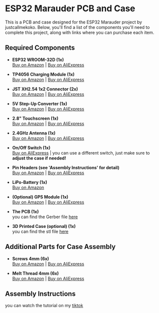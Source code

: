 # ESP32 Marauder PCB and Case

This is a PCB and case designed for the ESP32 Marauder project by justcallmekoko. Below, you'll find a list of the components you'll need to complete this project, along with links where you can purchase each item.

## Required Components

- **ESP32 WROOM-32D (1x)**  
  [Buy on Amazon](https://www.amazon.de/iHaospace-ESP32-DevKitC-ESP32-WROOM-32U-Development-Bluetooth/dp/B08BZKZXLL/ref=sr_1_3?__mk_de_DE=%C3%85M%C3%85%C5%BD%C3%95%C3%91&crid=2QRIUTY9GXRFW&dib=eyJ2IjoiMSJ9.fye23eohk2xw49PYw7KOc2Yg03tlRWWE7QK4g7WATavoAec_LRv-HZNL5lO2NUsqxUGCnFb8eBAGfQPgQXEi6KH5r723ths44Zt_g9OByZLO3xGEi9xwilktoITMEKwQ8pCQN2THVyIKwQkQy6VGgKXv6dKrXpAxHvMAj9I5Oga6FStRbdF69Y7xR8I5AGjbnPeHxlZi3Z5t1DUWC6_dpEdkO9wo5_-4sLLcLMsiq_U.nT-rZ6sRxyQlYPPZmjgJ41_7dc8oJ3vqRG8jaQJWclc&dib_tag=se&keywords=esp32+devkitc+wroom32+u&qid=1724358292&sprefix=esp32+devkitc+wroom32+u%2Caps%2C102&sr=8-3) | [Buy on AliExpress](https://de.aliexpress.com/item/1005006651936701.html?spm=a2g0o.productlist.main.3.3dechY6XhY6XnM&algo_pvid=134fe59e-e0bf-4a24-a9d8-0e6082f2b071&algo_exp_id=134fe59e-e0bf-4a24-a9d8-0e6082f2b071-1&pdp_npi=4%40dis%21EUR%214.68%214.68%21%21%215.09%215.09%21%40211b615317243600946496822eb4f4%2112000037929819276%21sea%21DE%214553800044%21X&curPageLogUid=rXbNnnCH8j4m&utparam-url=scene%3Asearch%7Cquery_from%3A)

- **TP4056 Charging Module (1x)**  
  [Buy on Amazon](https://www.amazon.de/AZDelivery-TP4056-Batterieladungsmodul-Schutzschaltung-Einzelzellenbatterien/dp/B0CBKMCBHC/ref=sr_1_8?__mk_de_DE=%C3%85M%C3%85%C5%BD%C3%95%C3%91&crid=2LO7UR1OJPXZG&dib=eyJ2IjoiMSJ9.b6thMZyceNjozIsvrbwQ7uOukzoIQ3OABGksD4B1f6ml2h7QOo3YPVDKccQqY8l8U3TgXWGea0wd0MwlmjGEZMAKQtlQzPcCuoFbAvha2bMexgQht6wv67nPo7aej0MewNENGnRGuHV3xvJSWG8yRkbB1AgOTfbMmtkfOLTknNFkLVZfAbRFLPiR8kMIsUVoK46yx2KVQxtp0_O1OpbrTCGvGmCn5j1SGaYPCXzLfgkFNN-lLz7gYpSCHOUj7MVpTQ-yhWTH1LRzSG5zqLVBLl927cWkER7EoNdNnj5vxMI.dbj3WGFXY7Io1xcYWvDV8Fg0M06xWAcunTqkTewYncw&dib_tag=se&keywords=3%2B7v%2Blipo%2Bcharger&qid=1724358851&sprefix=3%2B7v%2Blipo%2Bcharger%2Caps%2C104&sr=8-8&th=1) | [Buy on AliExpress](https://de.aliexpress.com/item/1005006502245750.html?spm=a2g0o.productlist.main.3.1552NS0VNS0V6q&algo_pvid=93862d05-bf41-4175-93f5-37819080e143&algo_exp_id=93862d05-bf41-4175-93f5-37819080e143-1&pdp_npi=4%40dis%21EUR%214.53%211.45%21%21%2135.12%2111.24%21%40211b615317243601240647760eb4f4%2112000037441711812%21sea%21DE%214553800044%21X&curPageLogUid=AcsyxPUA9McR&utparam-url=scene%3Asearch%7Cquery_from%3A)

- **JST XH2.54 1x2 Connector (2x)**  
  [Buy on Amazon](https://www.amazon.de/2-poliger-Balancestecker-Stecker-Silikondraht-Woodland/dp/B07YKHV46N/ref=sr_1_1_sspa?__mk_de_DE=%C3%85M%C3%85%C5%BD%C3%95%C3%91&crid=2MKB545SX16DO&dib=eyJ2IjoiMSJ9.B-WiQMFqcJenhow5h_PRwTXNBy8CI2ZjgENdoJ2cN92I-hIs4VgIhR2vEbKh_Pg8E0TGVjbpQNWZqJeiJAWoaEHXW003EDyko_aLWwtIh9X-3QbPIJHHcznJOJtV0zHrsPhA9GQEUcgz1kwzblk0jg0AqhNfWwKekNaJPPN1J3O3M1Po2xWppxy6aMxw9IqB1AfBbk0Vf28VxJlcj5Hf5l_oMPexSgbu1ZEvumWBqTG9Nhu6b4DGRLj11KREAwdPOfSxoRmtuQUx0nU2Sf3dEVeBRjlEqPb1NO5U9bQYHaI.KfBUszY7dsx4JClv2MokqSV59bWXqF6Zwg1w4bX_Dqw&dib_tag=se&keywords=jst+xh2.54+1x2+connector&qid=1724359034&sprefix=jst+xh2.54+1x2+connector%2Caps%2C98&sr=8-1-spons&sp_csd=d2lkZ2V0TmFtZT1zcF9hdGY&psc=1) | [Buy on AliExpress](https://de.aliexpress.com/item/1005007079265201.html?spm=a2g0o.productlist.main.1.3471LTc8LTc88w&algo_pvid=9fd8e7e8-c547-431d-bcd6-486ad08194e0&algo_exp_id=9fd8e7e8-c547-431d-bcd6-486ad08194e0-0&pdp_npi=4%40dis%21EUR%214.36%211.26%21%21%2133.84%219.81%21%40211b615317243602015481688eb4f4%2112000039329755654%21sea%21DE%214553800044%21X&curPageLogUid=jEcCEer7TOqv&utparam-url=scene%3Asearch%7Cquery_from%3A)

- **5V Step-Up Converter (1x)**  
  [Buy on Amazon](https://www.amazon.de/Yizhet-Converter-Wandler-Spannungsregler-Led-Anzeige/dp/B0CJX9SHK3/ref=sr_1_11?__mk_de_DE=%C3%85M%C3%85%C5%BD%C3%95%C3%91&crid=3LVNPK0GUFGHG&dib=eyJ2IjoiMSJ9.4TvLm27td9dd5pXyPl___AXIIgxtJx1OwGSAYXHiTct3Y8FIE2oo8zhDXb1PpQ80sdVO-gSX4lpek_8FI693HPkgZCL8YrHFeuOI9_qjXhb0jAcyrmD4ppecWjsV96K9YBDLHGOpJA56wBUmVjELe_M4FV5Fx3wXT8jXg6VSl2bjFLnsLEJRP4kCq2Bky0RTfCr5aL-pVrhL2LxGcTmo54DrPw4LRn8MDZx0PMbl3ms.-OG5rPgKjSpqjk3rE3zcBeyAwOF-sUQ5VXHoR7m8TGM&dib_tag=se&keywords=5v+step+up+converter&qid=1724359098&sprefix=5v+stepupconverter%2Caps%2C97&sr=8-11) | [Buy on AliExpress](https://de.aliexpress.com/item/1005006379415643.html?spm=a2g0o.order_list.order_list_main.53.6fd65c5fcyyrAW&gatewayAdapt=glo2deu)

- **2.8" Touchscreen (1x)**  
  [Buy on Amazon](https://www.amazon.de/AZDelivery-Zoll-Touch-Display-Schnittstelle/dp/B0CDQ4LM39/ref=sr_1_4?__mk_de_DE=%C3%85M%C3%85%C5%BD%C3%95%C3%91&crid=30NM881UFS8QK&dib=eyJ2IjoiMSJ9.PjiaZZrS2tf3X7aUDR0liiwEArMNzi2W_KxyRiN_HNbOQKC7z4GJsbjiH5us-swsV5fMWwDU4WltmELdYQ8Ux6UvEkkpRTJhY9RlZ-aI-XJlyP4UGQwkKQ2p7azBlFnWDJWcYOY4njNfungmySsbfCxpi8BnAtmIU9w-f5RZVCtogDFyZ2Nft80I1qh6vJ8KmT-KoDgxhqhQ72zHpu1Q2B_quvsQL5TvjfNqqmqo4EVd2DAzdXM536dmrWx8udC6Z1X5rRjaDAGhJbaPtxras8xsiD_QwDfPsLdloEHeVlE.T2X1fISFOT3jw9FJ1SfCghPM_C6DnEyuF8m4O8xZM9s&dib_tag=se&keywords=2+4+inch+tft+screen+ili9341&qid=1724358989&sprefix=2+4+inch+tft+screen+ili9341%2Caps%2C99&sr=8-4) | [Buy on AliExpress](https://de.aliexpress.com/item/1005006161459846.html?spm=a2g0o.productlist.main.1.3cfbzbG1zbG19y&algo_pvid=0a565e22-0aba-4f45-84be-e5ee2f52c907&algo_exp_id=0a565e22-0aba-4f45-84be-e5ee2f52c907-0&pdp_npi=4%40dis%21EUR%217.09%216.38%21%21%2155.00%2149.51%21%40211b812f17243626724463195ed52c%2112000036051343809%21sea%21DE%214553800044%21X&curPageLogUid=pCV1yXIxe1iS&utparam-url=scene%3Asearch%7Cquery_from%3A)

- **2.4GHz Antenna (1x)**  
  [Buy on Amazon](https://www.amazon.de/Bingfu-RP-SMA-Buchse-Kompatibel-Mini-PCI-Express-PCIE-Netzwerkkarte-WiFi-Adapter/dp/B07YCBRTFB/ref=sr_1_9?__mk_de_DE=%C3%85M%C3%85%C5%BD%C3%95%C3%91&crid=1K41ZQUZ5U6G0&dib=eyJ2IjoiMSJ9.vVlkh1dY6rlzsYR_YmFKIxVBF220stHevD7iOPduASxINAyp_ZO9wHD66cLWF9U0X7vlDdRHSu7KYgWDYkxkK9uajJnASJYdItkZjfaes232xTganupl2dkGtiQa_OO4aPW50RI7dmDIhqiDhh1ofiJPYWhC4Ol1cXsNRjtCpaOfhH_ubVbPMDnXyJtgmBCdb710b5aJnG6ZLL7QcOBxJ-wgzGtcaDbrcsUjD8QX5hE.ObUzmy9zrbfozXtBMjMYSMe3M4Yt5qlv_Bcgvk_gw84&dib_tag=se&keywords=19+cm+2+4ghz+ipx+antenne&qid=1724359318&sprefix=19+cm+2+4ghz+ipx+antenn%2Caps%2C99&sr=8-9) | [Buy on AliExpress](https://www.aliexpress.com/item/1005006358112999.html?spm=a2g0o.order_list.order_list_main.35.6fd65c5fcyyrAW)

- **On/Off Switch (1x)**  
  [Buy on AliExpress](https://www.aliexpress.com/item/1005003568092031.html?spm=a2g0o.order_list.order_list_main.77.6fd65c5fcyyrAW) | you can use a different switch, just make sure to **adjust the case if needed!**

- **Pin Headers (see 'Assembly Instructions' for detail)**  
  [Buy on Amazon](https://www.amazon.de/IZOKEE-M%C3%A4nnlich-Stiftleiste-Buchsenleiste-Lochrasterplatine/dp/B07DBY753C/ref=sr_1_3?__mk_de_DE=%C3%85M%C3%85%C5%BD%C3%95%C3%91&crid=5IP7MFRX1HSP&dib=eyJ2IjoiMSJ9.9S4dcSq_QjxNncwZaJt6Lfsxy9nzf0MDXKKI-auvX5W8cP7uQAeRw5Ye79RPunIjBy6xAygBbE-Qv79q75_8dXxzelN9xC4g0YhlgmuKD4qIsVfLZW3jIP6pqn_21_VmQi1kWw-P_SFQfwRghlBymhbEcSn0fWRSZQs6HtC3jkyzPrNlJMnhhkE6lrNAsFXiv2q9N58_3iq8_o4IZ2ANAZL6Dk0_z85coOG0nnMbLsxxSa3haTETnwH4jr5JFH8-6c-33dyLhTnHyxMP9cdy6EHrImNmM9LFPw7KuN7OEis.q-p6Aj3dSdm1y1bs9jZnU8qBVKXDUq5KqtbLkmDhAQ8&dib_tag=se&keywords=pin+header+male&qid=1724362402&sprefix=pin+header+male%2Caps%2C104&sr=8-3) | [Buy on AliExpress](https://de.aliexpress.com/item/1005007330323661.html?spm=a2g0o.productlist.main.9.3a692ff45gvZsX&algo_pvid=10c508d1-71e8-4e93-9690-d22fbf377a6a&algo_exp_id=10c508d1-71e8-4e93-9690-d22fbf377a6a-4&pdp_npi=4%40dis%21EUR%215.94%211.90%21%21%2146.10%2114.75%21%40211b812f17243623527833417ed52c%2112000040293476416%21sea%21DE%214553800044%21X&curPageLogUid=FveuWo7dfPZN&utparam-url=scene%3Asearch%7Cquery_from%3A)

- **LiPo-Battery (1x)**  
  [Buy on Amazon](https://www.amazon.de/dp/B08214DJLJ?ref=ppx_yo2ov_dt_b_fed_asin_title)

- **(Optional) GPS Module (1x)**  
  [Buy on Amazon](https://www.amazon.de/APKLVSR-GY-NEO6MV2-Flugsteuerungsmodul-superstarker-Antenne/dp/B0D1K7QPZ3/ref=sr_1_1_sspa?__mk_de_DE=%C3%85M%C3%85%C5%BD%C3%95%C3%91&crid=U6A1J5R6EJ4R&dib=eyJ2IjoiMSJ9.5AHijvP_HE2hzKvCdjNNrVqE23m0iY21THCdRS7zyMObKDb9hSAT1CNAKQuZ2F-WckY3Re5l5LRu4KxXInRSOgS-_-awO0CUXOwIFfoekQeUyWVAJYLEJXrK0DoUzfV9NxcT0m-SsIq7fsk_OWRQdg9beIjtbhIXcFtXUax5uidcXIMykoJO-EX018OEXCTd_NfsbydrYqOu4SfwfgosFuMWXXUD2rkQ_w6sq0NXOOU.NBl2IsvDaUaw3uk_Tje-1_ot2AoLK7LQmBOKIQUqbfM&dib_tag=se&keywords=arduino+gps+modul&qid=1724359693&sprefix=arduino+gps+modul%2Caps%2C102&sr=8-1-spons&sp_csd=d2lkZ2V0TmFtZT1zcF9hdGY&psc=1) | [Buy on AliExpress](https://www.aliexpress.com/item/1005006787427660.html?spm=a2g0o.order_list.order_list_main.140.6fd65c5fcyyrAW)

- **The PCB (1x)**  
  you can find the Gerber file [here](https://github.com/LikePancake/LikePancake/blob/main/Marauder%20Gerber.zip)

- **3D Printed Case (optional) (1x)**  
  you can find the stl file [here](https://github.com/LikePancake/LikePancake/blob/main/MarauderCase.stl) 

## Additional Parts for Case Assembly
  - **Screws 4mm (6x)**  
  [Buy on Amazon](https://www.amazon.de/Zylinderkopfschraube-Innensechskant-M4x10-Edelstahl-Stk/dp/B014M77GCQ/ref=sr_1_13_sspa?__mk_de_DE=%C3%85M%C3%85%C5%BD%C3%95%C3%91&crid=5TWYLUJARVLH&dib=eyJ2IjoiMSJ9.5aanyiimtPrhhzvWKxSVdGwm15ZWNG3m0ztQOFPwqUnHj6CNaLwgTP5s4S2wIul48E7K9GFaqI-nks4B5qLou_ubkMvkP4gUdrX_0QaEOZfvE9Hlw44IWYUtmQCLDGz-lrskmg_H5E0byA-AKeJRXBRIprp9ygIEBasZpXPAR7qevMGY0QCT3cVEZ_m7bJNGypFLshGvY-BLJB58rtMw6LA3oYm-IixfphVsDELg7FpPeHpU_E7Ry5StqQzzY2NpNhKFOyi5_jHe1jLlMGbTJXOkWqj1wmUes2-3AjRjXPw.AOpLMYxPf-QdvUBNE8Be0ahKWFNxozWSgrU9ZuuKdpM&dib_tag=se&keywords=schrauben+4+x+10mm&qid=1724360884&sprefix=schrauben+4+x+10mm%2Caps%2C100&sr=8-13-spons&sp_csd=d2lkZ2V0TmFtZT1zcF9tdGY&psc=1) | [Buy on AliExpress](https://de.aliexpress.com/item/1005006703042519.html?spm=a2g0o.productlist.main.17.7a2bDcLODcLOi1&algo_pvid=01540c2f-3950-47c1-8723-f4780f9099d9&algo_exp_id=01540c2f-3950-47c1-8723-f4780f9099d9-8&pdp_npi=4%40dis%21EUR%212.00%211.91%21%21%2115.49%2114.82%21%40210385bb17243610233527224ea4cf%2112000038050337146%21sea%21DE%214553800044%21X&curPageLogUid=iEz4NNqnnb4l&utparam-url=scene%3Asearch%7Cquery_from%3A)

  - **Melt Thread 4mm (6x)**  
  [Buy on Amazon](https://www.amazon.de/Gewindeeinsatze-Gewindeeinsatz-R%C3%A4ndelmuttern-Kunststoffteile-Innengewinde/dp/B0CL64G2P7/ref=sr_1_28?__mk_de_DE=%C3%85M%C3%85%C5%BD%C3%95%C3%91&crid=3AB7VF5301HIT&dib=eyJ2IjoiMSJ9.5Om_hl4p4jGHIAVJabNqg6NliJFE1oxfyOYNqiT5S4-6DEaBlhWd_3rc_FJt0TA8MhzbAr-LqOY9HPfcnu3HikW8MogaE1rwrzUe1bof-lwRqERAllVJtpy41qByH1VdfJhn5QqDDk26_K-x2DY2bMRkFyEB6OxVeyHuAqMDhnZheqxuIXGn6_QG4Yc4O7XjnBtswoohWF56eGWEgScPPfFcKNCfqsFgn4LSWzrYppZj1XaUq_-zbECD2tVZHSr06QEnOoKt4op0uOz8A0KNQor3SvBT9EpWHP2o2fhKvVw.J_Z4xxbw1Pzx3eGJNTjDZfrz5WsgF4GIJ3hjbrHAFs4&dib_tag=se&keywords=4mm+schmelzgewinde&qid=1724361099&sprefix=4mm+schmelzgewinde%2Caps%2C105&sr=8-28) | [Buy on AliExpress](https://de.aliexpress.com/item/1005003582355741.html?spm=a2g0o.order_list.order_list_main.17.78c25c5fmAJcpM&gatewayAdapt=glo2deu)





## Assembly Instructions
you can watch the tutorial on my [tiktok](https://www.tiktok.com/@likepancake4999)





